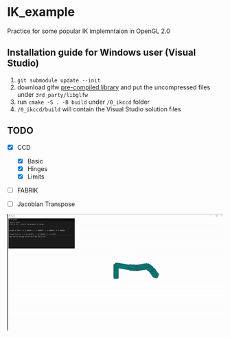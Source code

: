 # IK_example

Practice for some popular IK implemntaion in OpenGL 2.0 

## Installation guide for Windows user (Visual Studio)
1. `git submodule update --init`
2. download glfw [pre-compiled library](https://www.glfw.org/download) and put the uncompressed files under `3rd_party/libglfw`
3. run `cmake -S . -B build` under `/0_ikccd` folder
4. `/0_ikccd/build` will contain the Visual Studio solution files

## TODO
- [x] CCD
    - [x] Basic
    - [x] Hinges
    - [x] Limits
- [ ] FABRIK
- [ ] Jacobian Transpose


![title](thumbnail.gif)
